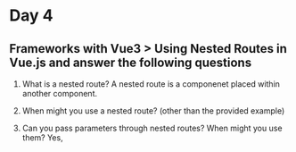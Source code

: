 # Day 4
## Frameworks with Vue3 > Using Nested Routes in Vue.js and answer the following questions

1. What is a nested route?
A nested route is a componenet placed within another component.

2. When might you use a nested route? (other than the provided example)


3. Can you pass parameters through nested routes? When might you use them?
Yes, 
